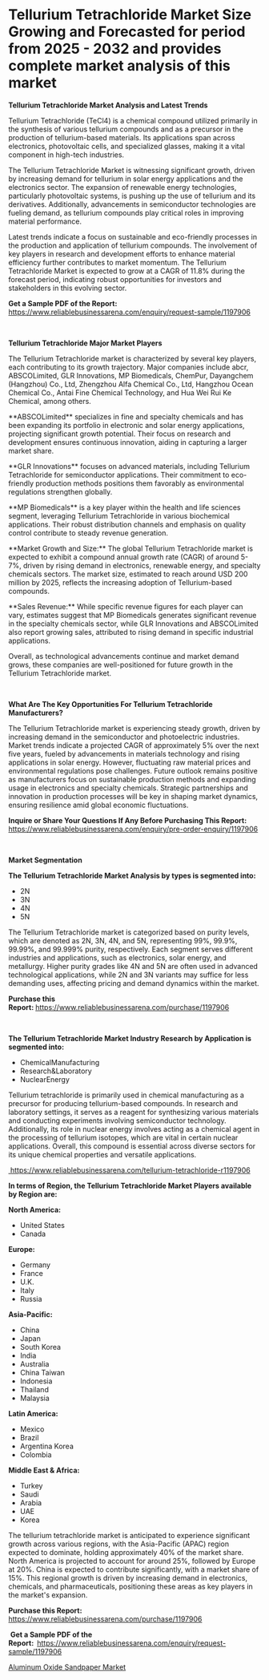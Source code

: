 <p><h1>Tellurium Tetrachloride Market Size Growing and Forecasted for period from 2025 - 2032 and provides complete market analysis of this market</h1></p><p><strong>Tellurium Tetrachloride Market Analysis and Latest Trends</strong></p>
<p><p>Tellurium Tetrachloride (TeCl4) is a chemical compound utilized primarily in the synthesis of various tellurium compounds and as a precursor in the production of tellurium-based materials. Its applications span across electronics, photovoltaic cells, and specialized glasses, making it a vital component in high-tech industries.</p><p>The Tellurium Tetrachloride Market is witnessing significant growth, driven by increasing demand for tellurium in solar energy applications and the electronics sector. The expansion of renewable energy technologies, particularly photovoltaic systems, is pushing up the use of tellurium and its derivatives. Additionally, advancements in semiconductor technologies are fueling demand, as tellurium compounds play critical roles in improving material performance.</p><p>Latest trends indicate a focus on sustainable and eco-friendly processes in the production and application of tellurium compounds. The involvement of key players in research and development efforts to enhance material efficiency further contributes to market momentum. The Tellurium Tetrachloride Market is expected to grow at a CAGR of 11.8% during the forecast period, indicating robust opportunities for investors and stakeholders in this evolving sector.</p></p>
<p><strong>Get a Sample PDF of the Report:&nbsp;</strong> <a href="https://www.reliablebusinessarena.com/enquiry/request-sample/1197906?utm_campaign=3443&utm_medium=2&utm_source=Github&utm_content=ia&utm_term=31032025&utm_id=tellurium-tetrachloride">https://www.reliablebusinessarena.com/enquiry/request-sample/1197906</a></p>
<p>&nbsp;</p>
<p><strong>Tellurium Tetrachloride Major Market Players</strong></p>
<p><p>The Tellurium Tetrachloride market is characterized by several key players, each contributing to its growth trajectory. Major companies include abcr, ABSCOLimited, GLR Innovations, MP Biomedicals, ChemPur, Dayangchem (Hangzhou) Co., Ltd, Zhengzhou Alfa Chemical Co., Ltd, Hangzhou Ocean Chemical Co., Antai Fine Chemical Technology, and Hua Wei Rui Ke Chemical, among others.</p><p>**ABSCOLimited** specializes in fine and specialty chemicals and has been expanding its portfolio in electronic and solar energy applications, projecting significant growth potential. Their focus on research and development ensures continuous innovation, aiding in capturing a larger market share.</p><p>**GLR Innovations** focuses on advanced materials, including Tellurium Tetrachloride for semiconductor applications. Their commitment to eco-friendly production methods positions them favorably as environmental regulations strengthen globally.</p><p>**MP Biomedicals** is a key player within the health and life sciences segment, leveraging Tellurium Tetrachloride in various biochemical applications. Their robust distribution channels and emphasis on quality control contribute to steady revenue generation.</p><p>**Market Growth and Size:** The global Tellurium Tetrachloride market is expected to exhibit a compound annual growth rate (CAGR) of around 5-7%, driven by rising demand in electronics, renewable energy, and specialty chemicals sectors. The market size, estimated to reach around USD 200 million by 2025, reflects the increasing adoption of Tellurium-based compounds.</p><p>**Sales Revenue:** While specific revenue figures for each player can vary, estimates suggest that MP Biomedicals generates significant revenue in the specialty chemicals sector, while GLR Innovations and ABSCOLimited also report growing sales, attributed to rising demand in specific industrial applications.</p><p>Overall, as technological advancements continue and market demand grows, these companies are well-positioned for future growth in the Tellurium Tetrachloride market.</p></p>
<p>&nbsp;</p>
<p><strong>What Are The Key Opportunities For Tellurium Tetrachloride Manufacturers?</strong></p>
<p><p>The Tellurium Tetrachloride market is experiencing steady growth, driven by increasing demand in the semiconductor and photoelectric industries. Market trends indicate a projected CAGR of approximately 5% over the next five years, fueled by advancements in materials technology and rising applications in solar energy. However, fluctuating raw material prices and environmental regulations pose challenges. Future outlook remains positive as manufacturers focus on sustainable production methods and expanding usage in electronics and specialty chemicals. Strategic partnerships and innovation in production processes will be key in shaping market dynamics, ensuring resilience amid global economic fluctuations.</p></p>
<p><strong>Inquire or Share Your Questions If Any Before Purchasing This Report:</strong> <a href="https://www.reliablebusinessarena.com/enquiry/pre-order-enquiry/1197906?utm_campaign=3443&utm_medium=2&utm_source=Github&utm_content=ia&utm_term=31032025&utm_id=tellurium-tetrachloride">https://www.reliablebusinessarena.com/enquiry/pre-order-enquiry/1197906</a></p>
<p>&nbsp;</p>
<p><strong>Market Segmentation</strong></p>
<p><strong>The Tellurium Tetrachloride Market Analysis by types is segmented into:</strong></p>
<p><ul><li>2N</li><li>3N</li><li>4N</li><li>5N</li></ul></p>
<p><p>The Tellurium Tetrachloride market is categorized based on purity levels, which are denoted as 2N, 3N, 4N, and 5N, representing 99%, 99.9%, 99.99%, and 99.999% purity, respectively. Each segment serves different industries and applications, such as electronics, solar energy, and metallurgy. Higher purity grades like 4N and 5N are often used in advanced technological applications, while 2N and 3N variants may suffice for less demanding uses, affecting pricing and demand dynamics within the market.</p></p>
<p><strong>Purchase this Report:&nbsp;</strong><a href="https://www.reliablebusinessarena.com/purchase/1197906?utm_campaign=3443&utm_medium=2&utm_source=Github&utm_content=ia&utm_term=31032025&utm_id=tellurium-tetrachloride">https://www.reliablebusinessarena.com/purchase/1197906</a></p>
<p>&nbsp;</p>
<p><strong>The Tellurium Tetrachloride Market Industry Research by Application is segmented into:</strong></p>
<p><ul><li>ChemicalManufacturing</li><li>Research&Laboratory</li><li>NuclearEnergy</li></ul></p>
<p><p>Tellurium tetrachloride is primarily used in chemical manufacturing as a precursor for producing tellurium-based compounds. In research and laboratory settings, it serves as a reagent for synthesizing various materials and conducting experiments involving semiconductor technology. Additionally, its role in nuclear energy involves acting as a chemical agent in the processing of tellurium isotopes, which are vital in certain nuclear applications. Overall, this compound is essential across diverse sectors for its unique chemical properties and versatile applications.</p></p>
<p><a href="https://www.reliablebusinessarena.com/tellurium-tetrachloride-r1197906?utm_campaign=3443&utm_medium=2&utm_source=Github&utm_content=ia&utm_term=31032025&utm_id=tellurium-tetrachloride">&nbsp;https://www.reliablebusinessarena.com/tellurium-tetrachloride-r1197906</a></p>
<p><strong>In terms of Region, the Tellurium Tetrachloride Market Players available by Region are:</strong></p>
<p>
    <p> <strong> North America: </strong>
        <ul>
            <li>United States</li>
            <li>Canada</li>
        </ul>
        </p> 
    <p> <strong> Europe: </strong>
        <ul>
            <li>Germany</li>
            <li>France</li>
            <li>U.K.</li>
            <li>Italy</li>
            <li>Russia</li>
        </ul>
        </p> 
    <p> <strong> Asia-Pacific: </strong>
        <ul>
            <li>China</li>
            <li>Japan</li>
            <li>South Korea</li>
            <li>India</li>
            <li>Australia</li>
            <li>China Taiwan</li>
            <li>Indonesia</li>
            <li>Thailand</li>
            <li>Malaysia</li>
        </ul>
        </p> 
    <p> <strong> Latin America: </strong>
        <ul>
            <li>Mexico</li>
            <li>Brazil</li>
            <li>Argentina Korea</li>
            <li>Colombia</li>
        </ul>
        </p> 
    <p> <strong> Middle East & Africa: </strong>
        <ul>
            <li>Turkey</li>
            <li>Saudi</li>
            <li>Arabia</li>
            <li>UAE</li>
            <li>Korea</li>
        </ul>
    </p>
    </p>
<p><p>The tellurium tetrachloride market is anticipated to experience significant growth across various regions, with the Asia-Pacific (APAC) region expected to dominate, holding approximately 40% of the market share. North America is projected to account for around 25%, followed by Europe at 20%. China is expected to contribute significantly, with a market share of 15%. This regional growth is driven by increasing demand in electronics, chemicals, and pharmaceuticals, positioning these areas as key players in the market's expansion.</p></p>
<p><strong>Purchase this Report: </strong><a href="https://www.reliablebusinessarena.com/purchase/1197906?utm_campaign=3443&utm_medium=2&utm_source=Github&utm_content=ia&utm_term=31032025&utm_id=tellurium-tetrachloride">https://www.reliablebusinessarena.com/purchase/1197906</a></p>
<p>&nbsp;<strong>Get a Sample PDF of the Report:&nbsp;&nbsp;</strong><a href="https://www.reliablebusinessarena.com/enquiry/request-sample/1197906?utm_campaign=3443&utm_medium=2&utm_source=Github&utm_content=ia&utm_term=31032025&utm_id=tellurium-tetrachloride">https://www.reliablebusinessarena.com/enquiry/request-sample/1197906</a></p>
<p><strong></strong></p>
<p><p><a href="https://github.com/sirayedantte/Market-Research-Report-List-1/blob/main/aluminum-oxide-sandpaper-market.md?utm_campaign=3443&utm_medium=2&utm_source=Github&utm_content=ia&utm_term=31032025&utm_id=tellurium-tetrachloride">Aluminum Oxide Sandpaper Market</a></p></p>